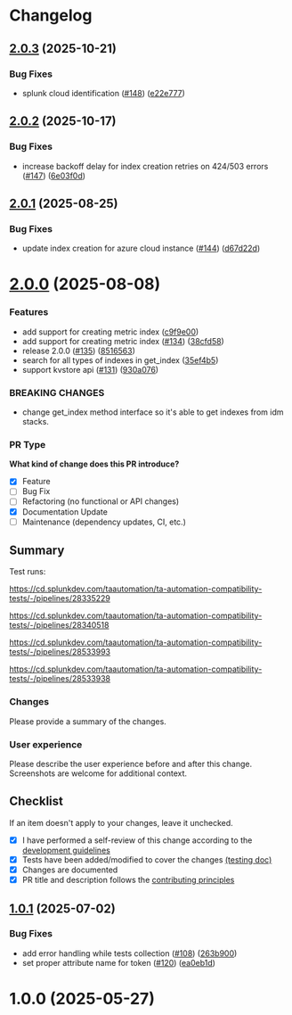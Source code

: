 # Changelog

## [2.0.3](https://github.com/splunk/addonfactory-ucc-test/compare/v2.0.2...v2.0.3) (2025-10-21)


### Bug Fixes

* splunk cloud identification ([#148](https://github.com/splunk/addonfactory-ucc-test/issues/148)) ([e22e777](https://github.com/splunk/addonfactory-ucc-test/commit/e22e77731217d381d2bef062e4c2fb70d720d12e))

## [2.0.2](https://github.com/splunk/addonfactory-ucc-test/compare/v2.0.1...v2.0.2) (2025-10-17)


### Bug Fixes

* increase backoff delay for index creation retries on 424/503 errors ([#147](https://github.com/splunk/addonfactory-ucc-test/issues/147)) ([6e03f0d](https://github.com/splunk/addonfactory-ucc-test/commit/6e03f0d09d656d23e93b6b793515913a1a19c486))

## [2.0.1](https://github.com/splunk/addonfactory-ucc-test/compare/v2.0.0...v2.0.1) (2025-08-25)


### Bug Fixes

* update index creation for azure cloud instance ([#144](https://github.com/splunk/addonfactory-ucc-test/issues/144)) ([d67d22d](https://github.com/splunk/addonfactory-ucc-test/commit/d67d22dde9628e984d2551e62e45c691fb736d22))

# [2.0.0](https://github.com/splunk/addonfactory-ucc-test/compare/v1.0.1...v2.0.0) (2025-08-08)


### Features

* add support for creating metric index ([c9f9e00](https://github.com/splunk/addonfactory-ucc-test/commit/c9f9e003e2b42d4dc1b5f973432f4b9ba926fca9))
* add support for creating metric index ([#134](https://github.com/splunk/addonfactory-ucc-test/issues/134)) ([38cfd58](https://github.com/splunk/addonfactory-ucc-test/commit/38cfd582910b7c74bbc4388510dd0870b78d4f99))
* release 2.0.0 ([#135](https://github.com/splunk/addonfactory-ucc-test/issues/135)) ([8516563](https://github.com/splunk/addonfactory-ucc-test/commit/85165635e83198e275b8b58022ceb16b7fe62dd2))
* search for all types of indexes in get_index ([35ef4b5](https://github.com/splunk/addonfactory-ucc-test/commit/35ef4b55ddd12bf77399cfdc6e3a54afc745adc6))
* support kvstore api ([#131](https://github.com/splunk/addonfactory-ucc-test/issues/131)) ([930a076](https://github.com/splunk/addonfactory-ucc-test/commit/930a0760a3debc57ce75e1ab4dac810171e60961))


### BREAKING CHANGES

* change get_index method interface so it's able to get
indexes from idm stacks.

### PR Type

**What kind of change does this PR introduce?**
* [X] Feature
* [ ] Bug Fix
* [ ] Refactoring (no functional or API changes)
* [X] Documentation Update
* [ ] Maintenance (dependency updates, CI, etc.)

## Summary

Test runs:

https://cd.splunkdev.com/taautomation/ta-automation-compatibility-tests/-/pipelines/28335229

https://cd.splunkdev.com/taautomation/ta-automation-compatibility-tests/-/pipelines/28340518

https://cd.splunkdev.com/taautomation/ta-automation-compatibility-tests/-/pipelines/28533993

https://cd.splunkdev.com/taautomation/ta-automation-compatibility-tests/-/pipelines/28533938
### Changes

Please provide a summary of the changes.

### User experience

Please describe the user experience before and after this change.
Screenshots are welcome for additional context.

## Checklist

If an item doesn't apply to your changes, leave it unchecked.

* [X] I have performed a self-review of this change according to the
[development
guidelines](https://splunk.github.io/addonfactory-ucc-test/contributing/#development-guidelines)
* [X] Tests have been added/modified to cover the changes [(testing
doc)](https://splunk.github.io/addonfactory-ucc-test/contributing/#build-and-test)
* [X] Changes are documented
* [X] PR title and description follows the [contributing
principles](https://splunk.github.io/addonfactory-ucc-test/contributing/#pull-requests)

## [1.0.1](https://github.com/splunk/addonfactory-ucc-test/compare/v1.0.0...v1.0.1) (2025-07-02)


### Bug Fixes

* add error handling while tests collection ([#108](https://github.com/splunk/addonfactory-ucc-test/issues/108)) ([263b900](https://github.com/splunk/addonfactory-ucc-test/commit/263b900e885901acb99ea9a3d2e99fa4047c257e))
* set proper attribute name for token ([#120](https://github.com/splunk/addonfactory-ucc-test/issues/120)) ([ea0eb1d](https://github.com/splunk/addonfactory-ucc-test/commit/ea0eb1d81045120f37ab1af87a2a2c2205ec36c4))

# 1.0.0 (2025-05-27)
